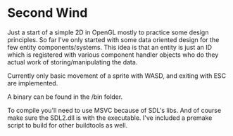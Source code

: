 # Second Wind

Just a start of a simple 2D in OpenGL mostly to practice some design principles.
So far I've only started with some data oriented design for the few entity components/systems. This idea is that an entity is just an ID which is registered with various component handler objects who do they actual work of storing/manipulating the data.

Currently only basic movement of a sprite with WASD, and exiting with ESC are implemented.

A binary can be found in the /bin folder.

To compile you'll need to use MSVC because of SDL's libs.
And of course make sure the SDL2.dll is with the executable.
I've included a premake script to build for other buildtools as well.